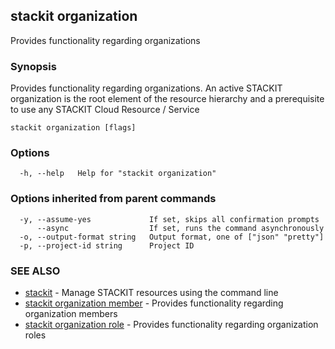 ## stackit organization

Provides functionality regarding organizations

### Synopsis

Provides functionality regarding organizations.
An active STACKIT organization is the root element of the resource hierarchy and a prerequisite to use any STACKIT Cloud Resource / Service

```
stackit organization [flags]
```

### Options

```
  -h, --help   Help for "stackit organization"
```

### Options inherited from parent commands

```
  -y, --assume-yes             If set, skips all confirmation prompts
      --async                  If set, runs the command asynchronously
  -o, --output-format string   Output format, one of ["json" "pretty"]
  -p, --project-id string      Project ID
```

### SEE ALSO

* [stackit](./stackit.md)	 - Manage STACKIT resources using the command line
* [stackit organization member](./stackit_organization_member.md)	 - Provides functionality regarding organization members
* [stackit organization role](./stackit_organization_role.md)	 - Provides functionality regarding organization roles

